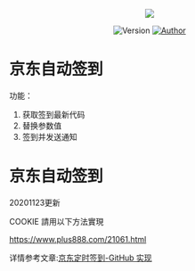 <p align="center">
    <img src="https://cdn.jsdelivr.net/gh/ruicky/ruicky.github.io/2020/06/05/jd-sign/0.png">
</p>
  
<p align="center">
    <img alt="Version" src="https://img.shields.io/badge/release-0.0.1-blue"/>
    <a href="https://github.com/ruicky">
        <img alt="Author" src="https://img.shields.io/badge/author-ruicky-blueviolet"/>
    </a>
</p>

# 京东自动签到
功能：
1. 获取签到最新代码
2. 替换参数值
3. 签到并发送通知


# 京东自动签到

20201123更新 

COOKIE 請用以下方法實現

https://www.plus888.com/21061.html



详情参考文章:[京东定时签到-GitHub 实现](https://ruicky.me/2020/06/05/jd-sign/)







